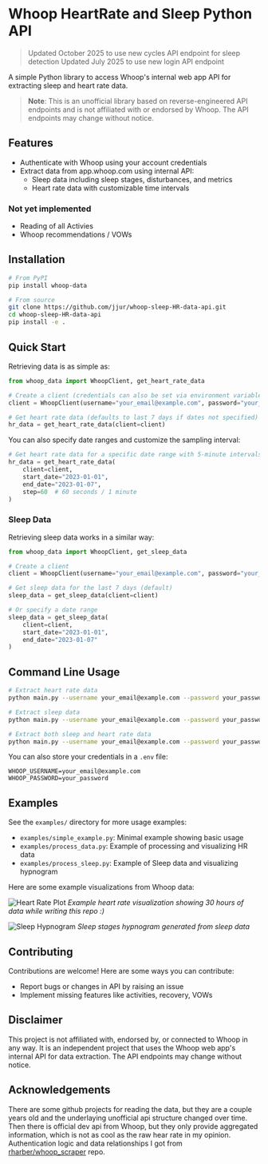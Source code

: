 # Whoop HeartRate and Sleep Python API

> Updated October 2025 to use new cycles API endpoint for sleep detection
> Updated July 2025 to use new login API endpoint

A simple Python library to access Whoop's internal web app API for extracting sleep and heart rate data.

> **Note**: This is an unofficial library based on reverse-engineered API endpoints and is not affiliated with or endorsed by Whoop. The API endpoints may change without notice.

## Features

- Authenticate with Whoop using your account credentials
- Extract data from app.whoop.com using internal API:
  - Sleep data including sleep stages, disturbances, and metrics
  - Heart rate data with customizable time intervals

### Not yet implemented
- Reading of all Activies
- Whoop recommendations / VOWs

## Installation

```bash
# From PyPI
pip install whoop-data

# From source
git clone https://github.com/jjur/whoop-sleep-HR-data-api.git
cd whoop-sleep-HR-data-api
pip install -e .
```

## Quick Start

Retrieving data is as simple as:

```python
from whoop_data import WhoopClient, get_heart_rate_data

# Create a client (credentials can also be set via environment variables)
client = WhoopClient(username="your_email@example.com", password="your_password")

# Get heart rate data (defaults to last 7 days if dates not specified)
hr_data = get_heart_rate_data(client=client)
```

You can also specify date ranges and customize the sampling interval:

```python
# Get heart rate data for a specific date range with 5-minute intervals
hr_data = get_heart_rate_data(
    client=client,
    start_date="2023-01-01",
    end_date="2023-01-07",
    step=60  # 60 seconds / 1 minute
)
```

### Sleep Data

Retrieving sleep data works in a similar way:

```python
from whoop_data import WhoopClient, get_sleep_data

# Create a client
client = WhoopClient(username="your_email@example.com", password="your_password")

# Get sleep data for the last 7 days (default)
sleep_data = get_sleep_data(client=client)

# Or specify a date range
sleep_data = get_sleep_data(
    client=client,
    start_date="2023-01-01",
    end_date="2023-01-07"
)
```

## Command Line Usage

```bash
# Extract heart rate data
python main.py --username your_email@example.com --password your_password --data-type heart_rate --from-date 2023-01-01 --to-date 2023-01-07

# Extract sleep data
python main.py --username your_email@example.com --password your_password --data-type sleep --from-date 2023-01-01 --to-date 2023-01-07

# Extract both sleep and heart rate data
python main.py --username your_email@example.com --password your_password --data-type all --from-date 2023-01-01 --to-date 2023-01-07
```

You can also store your credentials in a `.env` file:

```
WHOOP_USERNAME=your_email@example.com
WHOOP_PASSWORD=your_password
```

## Examples

See the `examples/` directory for more usage examples:

- `examples/simple_example.py`: Minimal example showing basic usage
- `examples/process_data.py`: Example of processing and visualizing HR data
- `examples/process_sleep.py`: Example of Sleep data and visualizing hypnogram

Here are some example visualizations from Whoop data:

![Heart Rate Plot](assets/heart_rate_plot.png)
*Example heart rate visualization showing 30 hours of data while writing this repo :)*

![Sleep Hypnogram](assets/sleep_hypnogram.png) 
*Sleep stages hypnogram generated from sleep data*

## Contributing

Contributions are welcome! Here are some ways you can contribute:

- Report bugs or changes in API by raising an issue
- Implement missing features like activities, recovery, VOWs


## Disclaimer

This project is not affiliated with, endorsed by, or connected to Whoop in any way. It is an independent project that uses the Whoop web app's internal API for data extraction. The API endpoints may change without notice.

## Acknowledgements
There are some github projects for reading the data, but they are a couple years old and the underlaying unofficial api structure changed over time. Then there is official dev api from Whoop, but they only provide aggregated information, which is not as cool as the raw hear rate in my opinion. Authentication logic and data relationships I got from [rharber/whoop_scraper](https://github.com/rharber/whoop_scraper/tree/master) repo.
